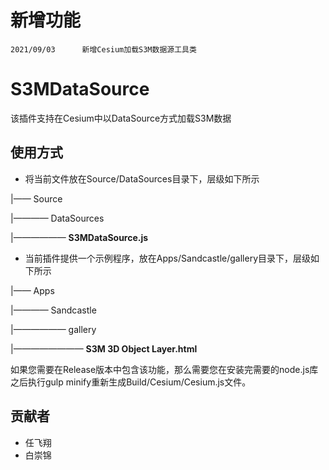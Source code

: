 # 新增功能
	2021/09/03		新增Cesium加载S3M数据源工具类

# S3MDataSource

该插件支持在Cesium中以DataSource方式加载S3M数据


## 使用方式

* 将当前文件放在Source/DataSources目录下，层级如下所示

|—— Source

|———— DataSources

|—————— **S3MDataSource.js**

* 当前插件提供一个示例程序，放在Apps/Sandcastle/gallery目录下，层级如下所示

|—— Apps

|———— Sandcastle

|—————— gallery

|———————— **S3M 3D Object Layer.html**


如果您需要在Release版本中包含该功能，那么需要您在安装完需要的node.js库之后执行gulp minify重新生成Build/Cesium/Cesium.js文件。

## 贡献者

- 任飞翔
- 白崇锦
